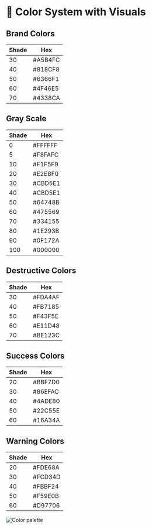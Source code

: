 # 🎨 Color System with Visuals

## Brand Colors
| Shade | Hex     |
|-------|---------|
| 30    | #A5B4FC |
| 40    | #818CF8 |
| 50    | #6366F1 |
| 60    | #4F46E5 |
| 70    | #4338CA |

## Gray Scale
| Shade | Hex     |
|-------|---------|
| 0     | #FFFFFF |
| 5     | #F8FAFC |
| 10    | #F1F5F9 |
| 20    | #E2E8F0 |
| 30    | #CBD5E1 |
| 40    | #CBD5E1 |
| 50    | #64748B |
| 60    | #475569 |
| 70    | #334155 |
| 80    | #1E293B |
| 90    | #0F172A |
| 100   | #000000 |

## Destructive Colors
| Shade | Hex     |
|-------|---------|
| 30    | #FDA4AF |
| 40    | #FB7185 |
| 50    | #F43F5E |
| 60    | #E11D48 |
| 70    | #BE123C |

## Success Colors
| Shade | Hex     |
|-------|---------|
| 20    | #BBF7D0 |
| 30    | #86EFAC |
| 40    | #4ADE80 |
| 50    | #22C55E |
| 60    | #16A34A |

## Warning Colors
| Shade | Hex     |
|-------|---------|
| 20    | #FDE68A |
| 30    | #FCD34D |
| 40    | #FBBF24 |
| 50    | #F59E0B |
| 60    | #D97706 |
![Color palette](https://github.com/mohvmed18/Bazaar/blob/7db1926a2cd8543cdf4091af524a80d849b3e035/assets/color%20palette.png)
